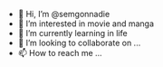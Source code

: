 - 👋 Hi, I’m @semgonnadie
- 👀 I’m interested in movie and manga
- 🌱 I’m currently learning in life
- 💞️ I’m looking to collaborate on ...
- 📫 How to reach me ...

<!---
semgonnadie/semgonnadie is a ✨ special ✨ repository because its `README.md` (this file) appears on your GitHub profile.
You can click the Preview link to take a look at your changes.
--->
